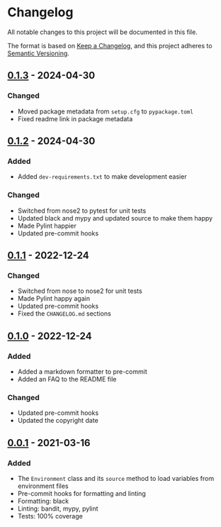 # Changelog

All notable changes to this project will be documented in this file.

The format is based on [Keep a Changelog](https://keepachangelog.com/en/1.0.0/),
and this project adheres to [Semantic Versioning](https://semver.org/spec/v2.0.0.html).

## [0.1.3] - 2024-04-30

### Changed

- Moved package metadata from `setup.cfg` to `pypackage.toml`
- Fixed readme link in package metadata

## [0.1.2] - 2024-04-30

### Added

- Added `dev-requirements.txt` to make development easier

### Changed

- Switched from nose2 to pytest for unit tests
- Updated black and mypy and updated source to make them happy
- Made Pylint happier
- Updated pre-commit hooks

## [0.1.1] - 2022-12-24

### Changed

- Switched from nose to nose2 for unit tests
- Made Pylint happy again
- Updated pre-commit hooks
- Fixed the `CHANGELOG.md` sections

## [0.1.0] - 2022-12-24

### Added

- Added a markdown formatter to pre-commit
- Added an FAQ to the README file

### Changed

- Updated pre-commit hooks
- Updated the copyright date

## [0.0.1] - 2021-03-16

### Added

- The `Environment` class and its `source` method to load variables from
  environment files
- Pre-commit hooks for formatting and linting
- Formatting: black
- Linting: bandit, mypy, pylint
- Tests: 100% coverage

[0.0.1]: https://github.com/pineapple-electric/evars/releases/tag/v0.0.1
[0.1.0]: https://github.com/pineapple-electric/evars/releases/tag/v0.1.0
[0.1.1]: https://github.com/pineapple-electric/evars/releases/tag/v0.1.1
[0.1.2]: https://github.com/pineapple-electric/evars/releases/tag/v0.1.2
[0.1.3]: https://github.com/pineapple-electric/evars/releases/tag/v0.1.3
